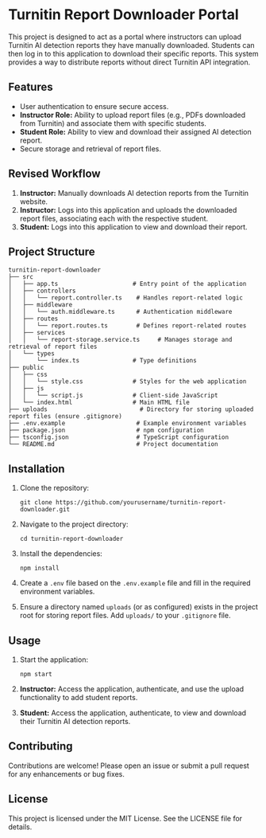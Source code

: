 # Turnitin Report Downloader Portal

This project is designed to act as a portal where instructors can upload Turnitin AI detection reports they have manually downloaded. Students can then log in to this application to download their specific reports. This system provides a way to distribute reports without direct Turnitin API integration.

## Features

- User authentication to ensure secure access.
- **Instructor Role:** Ability to upload report files (e.g., PDFs downloaded from Turnitin) and associate them with specific students.
- **Student Role:** Ability to view and download their assigned AI detection report.
- Secure storage and retrieval of report files.

## Revised Workflow

1.  **Instructor:** Manually downloads AI detection reports from the Turnitin website.
2.  **Instructor:** Logs into this application and uploads the downloaded report files, associating each with the respective student.
3.  **Student:** Logs into this application to view and download their report.

## Project Structure

```
turnitin-report-downloader
├── src
│   ├── app.ts                     # Entry point of the application
│   ├── controllers
│   │   └── report.controller.ts    # Handles report-related logic
│   ├── middleware
│   │   └── auth.middleware.ts      # Authentication middleware
│   ├── routes
│   │   └── report.routes.ts        # Defines report-related routes
│   ├── services
│   │   └── report-storage.service.ts     # Manages storage and retrieval of report files
│   └── types
│       └── index.ts               # Type definitions
├── public
│   ├── css
│   │   └── style.css              # Styles for the web application
│   ├── js
│   │   └── script.js              # Client-side JavaScript
│   └── index.html                 # Main HTML file
├── uploads                          # Directory for storing uploaded report files (ensure .gitignore)
├── .env.example                    # Example environment variables
├── package.json                    # npm configuration
├── tsconfig.json                   # TypeScript configuration
└── README.md                       # Project documentation
```

## Installation

1. Clone the repository:
   ```
   git clone https://github.com/yourusername/turnitin-report-downloader.git
   ```

2. Navigate to the project directory:
   ```
   cd turnitin-report-downloader
   ```

3. Install the dependencies:
   ```
   npm install
   ```

4. Create a `.env` file based on the `.env.example` file and fill in the required environment variables.
5. Ensure a directory named `uploads` (or as configured) exists in the project root for storing report files. Add `uploads/` to your `.gitignore` file.

## Usage

1. Start the application:
   ```
   npm start
   ```

2. **Instructor:** Access the application, authenticate, and use the upload functionality to add student reports.
3. **Student:** Access the application, authenticate, to view and download their Turnitin AI detection reports.

## Contributing

Contributions are welcome! Please open an issue or submit a pull request for any enhancements or bug fixes.

## License

This project is licensed under the MIT License. See the LICENSE file for details.
